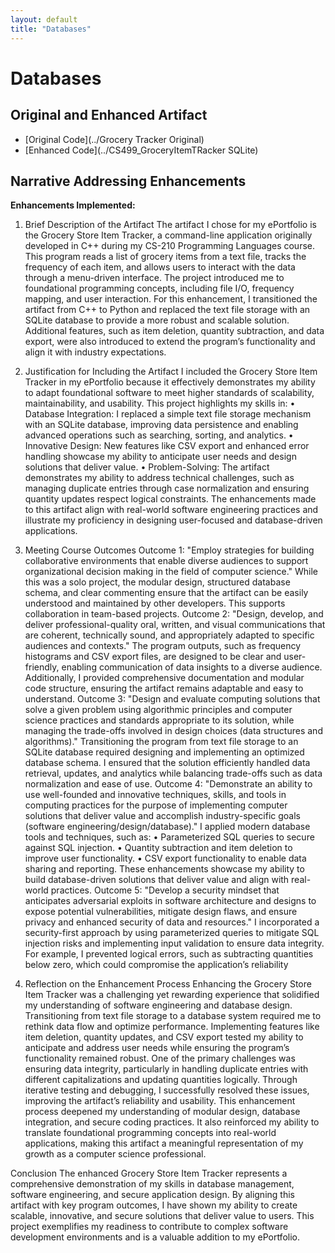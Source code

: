```yaml
---
layout: default
title: "Databases"
---
```


# Databases

## Original and Enhanced Artifact  
- [Original Code](../Grocery Tracker Original)  
- [Enhanced Code](../CS499_GroceryItemTRacker SQLite)  

## Narrative Addressing Enhancements  

**Enhancements Implemented:**  
1. Brief Description of the Artifact
The artifact I chose for my ePortfolio is the Grocery Store Item Tracker, a command-line application originally developed in C++ during my CS-210 Programming Languages course. This program reads a list of grocery items from a text file, tracks the frequency of each item, and allows users to interact with the data through a menu-driven interface. The project introduced me to foundational programming concepts, including file I/O, frequency mapping, and user interaction.
For this enhancement, I transitioned the artifact from C++ to Python and replaced the text file storage with an SQLite database to provide a more robust and scalable solution. Additional features, such as item deletion, quantity subtraction, and data export, were also introduced to extend the program’s functionality and align it with industry expectations.

2. Justification for Including the Artifact
I included the Grocery Store Item Tracker in my ePortfolio because it effectively demonstrates my ability to adapt foundational software to meet higher standards of scalability, maintainability, and usability. This project highlights my skills in:
•	Database Integration: I replaced a simple text file storage mechanism with an SQLite database, improving data persistence and enabling advanced operations such as searching, sorting, and analytics.
•	Innovative Design: New features like CSV export and enhanced error handling showcase my ability to anticipate user needs and design solutions that deliver value.
•	Problem-Solving: The artifact demonstrates my ability to address technical challenges, such as managing duplicate entries through case normalization and ensuring quantity updates respect logical constraints.
The enhancements made to this artifact align with real-world software engineering practices and illustrate my proficiency in designing user-focused and database-driven applications.

3. Meeting Course Outcomes
Outcome 1:
"Employ strategies for building collaborative environments that enable diverse audiences to support organizational decision making in the field of computer science."
While this was a solo project, the modular design, structured database schema, and clear commenting ensure that the artifact can be easily understood and maintained by other developers. This supports collaboration in team-based projects.
Outcome 2:
"Design, develop, and deliver professional-quality oral, written, and visual communications that are coherent, technically sound, and appropriately adapted to specific audiences and contexts."
The program outputs, such as frequency histograms and CSV export files, are designed to be clear and user-friendly, enabling communication of data insights to a diverse audience. Additionally, I provided comprehensive documentation and modular code structure, ensuring the artifact remains adaptable and easy to understand.
Outcome 3:
"Design and evaluate computing solutions that solve a given problem using algorithmic principles and computer science practices and standards appropriate to its solution, while managing the trade-offs involved in design choices (data structures and algorithms)."
Transitioning the program from text file storage to an SQLite database required designing and implementing an optimized database schema. I ensured that the solution efficiently handled data retrieval, updates, and analytics while balancing trade-offs such as data normalization and ease of use.
Outcome 4:
"Demonstrate an ability to use well-founded and innovative techniques, skills, and tools in computing practices for the purpose of implementing computer solutions that deliver value and accomplish industry-specific goals (software engineering/design/database)."
I applied modern database tools and techniques, such as:
•	Parameterized SQL queries to secure against SQL injection.
•	Quantity subtraction and item deletion to improve user functionality.
•	CSV export functionality to enable data sharing and reporting.
These enhancements showcase my ability to build database-driven solutions that deliver value and align with real-world practices.
Outcome 5:
"Develop a security mindset that anticipates adversarial exploits in software architecture and designs to expose potential vulnerabilities, mitigate design flaws, and ensure privacy and enhanced security of data and resources."
I incorporated a security-first approach by using parameterized queries to mitigate SQL injection risks and implementing input validation to ensure data integrity. For example, I prevented logical errors, such as subtracting quantities below zero, which could compromise the application’s reliability


4. Reflection on the Enhancement Process
Enhancing the Grocery Store Item Tracker was a challenging yet rewarding experience that solidified my understanding of software engineering and database design. Transitioning from text file storage to a database system required me to rethink data flow and optimize performance. Implementing features like item deletion, quantity updates, and CSV export tested my ability to anticipate and address user needs while ensuring the program’s functionality remained robust.
One of the primary challenges was ensuring data integrity, particularly in handling duplicate entries with different capitalizations and updating quantities logically. Through iterative testing and debugging, I successfully resolved these issues, improving the artifact’s reliability and usability.
This enhancement process deepened my understanding of modular design, database integration, and secure coding practices. It also reinforced my ability to translate foundational programming concepts into real-world applications, making this artifact a meaningful representation of my growth as a computer science professional.

Conclusion
The enhanced Grocery Store Item Tracker represents a comprehensive demonstration of my skills in database management, software engineering, and secure application design. By aligning this artifact with key program outcomes, I have shown my ability to create scalable, innovative, and secure solutions that deliver value to users. This project exemplifies my readiness to contribute to complex software development environments and is a valuable addition to my ePortfolio.


